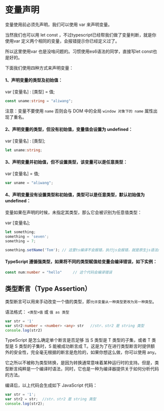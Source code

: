 # 变量声明

变量使用前必须先声明，我们可以使用 var 来声明变量。

当然我们也可以用 let  const ，不过typescript已经帮我们做了变量判断，就是你使用var 定义两个相同的变量，会报错提示你已经定义过了。

所以这里使用var 也是没啥问题的。习惯使用es6语法的同学，直接写let const也是好的。

下面我们使用四种方式来声明变量：

#### 1、声明变量的类型及初始值：

var [变量名] : [类型] = 值;

```ts
const uname:string = "aliwang";
```

注意：变量不要使用 `name` 否则会与 DOM 中的全局 `window 对象下的 name` 属性出现了重名。

#### 2、声明变量的类型，但没有初始值，变量值会设置为 undefined：

var [变量名] : [类型];

```ts
let uname:string;
```

#### 3、声明变量并初始值，但不设置类型，该变量可以是任意类型：

var [变量名] = 值;

```ts
var uname = "aliwang";
```

#### 4、声明变量没有设置类型和初始值，类型可以是任意类型，默认初始值为 undefined：

变量如果在声明的时候，未指定其类型，那么它会被识别为任意值类型：

var [变量名];

```ts
let something;
something = 'seven';
something = 7;

something.setName('Tom'); // 这里ts编译不会报错，执行js会报错，就是原生js语法问题了
```

#### TypeScript 遵循强类型，如果将不同的类型赋值给变量会编译错误，如下实例：

```ts
const num:number = "hello"     // 这个代码会编译错误
```

## 类型断言（Type Assertion）

类型断言可以用来手动改变一个值的类型，即`允许变量从一种类型更改为另一种类型`。

语法格式： `<类型>值`  或  `值 as 类型`

```ts
var str = '1' 
var str2:number = <number> <any> str   //str、str2 是 string 类型
console.log(str2)
```

TypeScript 是怎么确定单个断言是否足够
当 S 类型是 T 类型的子集，或者 T 类型是 S 类型的子集时，S 能被成功断言成 T。这是为了在进行类型断言时提供额外的安全性，完全毫无根据的断言是危险的，如果你想这么做，你可以使用 any。

它之所以不被称为类型转换，是因为转换通常意味着某种运行时的支持。但是，类型断言纯粹是一个编译时语法，同时，它也是一种为编译器提供关于如何分析代码的方法。

编译后，以上代码会生成如下 JavaScript 代码：

```ts
var str = '1';
var str2 = str;  //str、str2 是 string 类型
console.log(str2);
```
